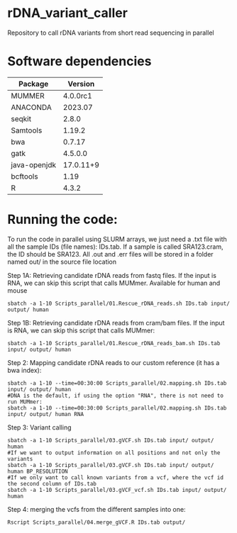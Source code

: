 # rDNA_variant_caller
Repository to call rDNA variants from short read sequencing in parallel

# Software dependencies

| Package | Version | 
| -------- | ------- | 
| MUMMER | 4.0.0rc1 | 
| ANACONDA | 2023.07 | 
| seqkit | 2.8.0 |
| Samtools | 1.19.2 |
| bwa | 0.7.17 |
| gatk | 4.5.0.0 |
| java-openjdk | 17.0.11+9|
| bcftools | 1.19 |
| R | 4.3.2 |

# Running the code:

To run the code in parallel using SLURM arrays, we just need a .txt file with all the sample IDs (file names): IDs.tab. If a sample is called SRA123.cram, the ID should be SRA123. All .out and .err files will be stored in a folder named out/ in the source file location

Step 1A: Retrieving candidate rDNA reads from fastq files. If the input is RNA, we can skip this script that calls MUMmer. Available for human and mouse
```
sbatch -a 1-10 Scripts_parallel/01.Rescue_rDNA_reads.sh IDs.tab input/ output/ human
```
Step 1B: Retrieving candidate rDNA reads from cram/bam files. If the input is RNA, we can skip this script that calls MUMmer:
```
sbatch -a 1-10 Scripts_parallel/01.Rescue_rDNA_reads_bam.sh IDs.tab input/ output/ human
```
Step 2: Mapping candidate rDNA reads to our custom reference (it has a bwa index):
```
sbatch -a 1-10 --time=00:30:00 Scripts_parallel/02.mapping.sh IDs.tab input/ output/ human
#DNA is the default, if using the option "RNA", there is not need to run MUMmer:
sbatch -a 1-10 --time=00:30:00 Scripts_parallel/02.mapping.sh IDs.tab input/ output/ human RNA
```

Step 3: Variant calling
```
sbatch -a 1-10 Scripts_parallel/03.gVCF.sh IDs.tab input/ output/ human
#If we want to output information on all positions and not only the variants
sbatch -a 1-10 Scripts_parallel/03.gVCF.sh IDs.tab input/ output/ human BP_RESOLUTION
#If we only want to call known variants from a vcf, where the vcf id the second column of IDs.tab
sbatch -a 1-10 Scripts_parallel/03.gVCF_vcf.sh IDs.tab input/ output/ human
```

Step 4: merging the vcfs from the different samples into one:
```
Rscript Scripts_parallel/04.merge_gVCF.R IDs.tab output/
```
